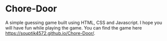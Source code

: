 # Chore-Door
A simple guessing game built using HTML, CSS and Javascript.
I hope you will have fun while playing the game.
You can find the game here https://souptik4572.github.io/Chore-Door/.
